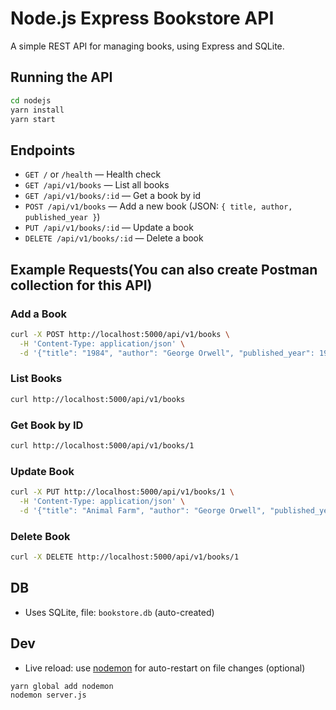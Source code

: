 # Node.js Express Bookstore API

A simple REST API for managing books, using Express and SQLite.

## Running the API

```sh
cd nodejs
yarn install
yarn start
```

## Endpoints

- `GET /` or `/health` — Health check
- `GET /api/v1/books` — List all books
- `GET /api/v1/books/:id` — Get a book by id
- `POST /api/v1/books` — Add a new book (JSON: `{ title, author, published_year }`)
- `PUT /api/v1/books/:id` — Update a book
- `DELETE /api/v1/books/:id` — Delete a book

## Example Requests(You can also create Postman collection for this API)

### Add a Book
```sh
curl -X POST http://localhost:5000/api/v1/books \
  -H 'Content-Type: application/json' \
  -d '{"title": "1984", "author": "George Orwell", "published_year": 1949}'
```

### List Books
```sh
curl http://localhost:5000/api/v1/books
```

### Get Book by ID
```sh
curl http://localhost:5000/api/v1/books/1
```

### Update Book
```sh
curl -X PUT http://localhost:5000/api/v1/books/1 \
  -H 'Content-Type: application/json' \
  -d '{"title": "Animal Farm", "author": "George Orwell", "published_year": 1945}'
```

### Delete Book
```sh
curl -X DELETE http://localhost:5000/api/v1/books/1
```


## DB
- Uses SQLite, file: `bookstore.db` (auto-created)

## Dev
- Live reload: use [nodemon](https://nodemon.io/) for auto-restart on file changes (optional)

```sh
yarn global add nodemon
nodemon server.js
```
